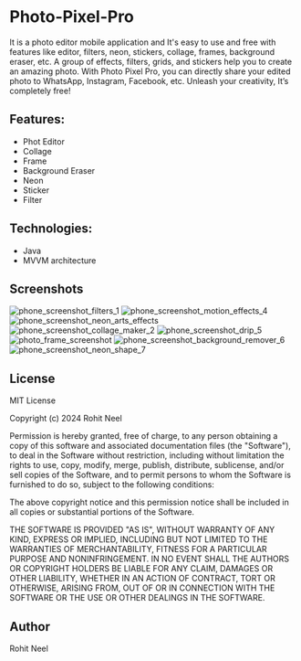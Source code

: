 # Photo-Pixel-Pro
It is a photo editor mobile application and It's easy to use and free with features like editor, filters, neon, stickers, collage, frames, background eraser, etc. A group of effects, filters, grids, and stickers help you to create an amazing photo. With Photo Pixel Pro, you can directly share your edited photo to WhatsApp, Instagram, Facebook, etc. Unleash your creativity, It’s completely free!
## Features:
<ul dir="auto">
<li>Phot Editor</li>
<li>Collage</li>
<li>Frame</li>
<li>Background Eraser</li>
<li>Neon</li>
<li>Sticker</li>
<li>Filter</li>
</ul>
<h2 tabindex="-1" dir="auto"><a class="anchor" aria-hidden="true" tabindex="-1" href="#technologies"></a>Technologies:</h2>
<ul dir="auto">
<li>Java</li>
<li>MVVM architecture</li>
</ul>

## Screenshots
![phone_screenshot_filters_1](https://github.com/rohitneel1234/Photo-Pixel-Pro/assets/25216392/7b22383b-a652-4162-8ce4-c394953dd0e7)
![phone_screenshot_motion_effects_4](https://github.com/rohitneel1234/Photo-Pixel-Pro/assets/25216392/bf1725e0-de25-41ad-8b41-a8b87c9287d1)
![phone_screenshot_neon_arts_effects](https://github.com/rohitneel1234/Photo-Pixel-Pro/assets/25216392/0ab51a8b-5325-47c6-ab34-999d4a76244b)
![phone_screenshot_collage_maker_2](https://github.com/rohitneel1234/Photo-Pixel-Pro/assets/25216392/6224448a-53eb-4db7-b9b7-957e3cee07f1)
![phone_screenshot_drip_5](https://github.com/rohitneel1234/Photo-Pixel-Pro/assets/25216392/cb8e7b29-0139-4022-8ed9-9c86924b3ad0)
![photo_frame_screenshot](https://github.com/rohitneel1234/Photo-Pixel-Pro/assets/25216392/a1fa9dcc-dd88-4c13-b003-3e175f6f332d)
![phone_screenshot_background_remover_6](https://github.com/rohitneel1234/Photo-Pixel-Pro/assets/25216392/b88b12bc-569c-43bf-95a4-2c0ea057e60d)
![phone_screenshot_neon_shape_7](https://github.com/rohitneel1234/Photo-Pixel-Pro/assets/25216392/934aab0f-40ed-48ee-aa88-1858b4abea6e)


## License
MIT License

Copyright (c) 2024 Rohit Neel

Permission is hereby granted, free of charge, to any person obtaining a copy
of this software and associated documentation files (the "Software"), to deal
in the Software without restriction, including without limitation the rights
to use, copy, modify, merge, publish, distribute, sublicense, and/or sell
copies of the Software, and to permit persons to whom the Software is
furnished to do so, subject to the following conditions:

The above copyright notice and this permission notice shall be included in all
copies or substantial portions of the Software.

THE SOFTWARE IS PROVIDED "AS IS", WITHOUT WARRANTY OF ANY KIND, EXPRESS OR
IMPLIED, INCLUDING BUT NOT LIMITED TO THE WARRANTIES OF MERCHANTABILITY,
FITNESS FOR A PARTICULAR PURPOSE AND NONINFRINGEMENT. IN NO EVENT SHALL THE
AUTHORS OR COPYRIGHT HOLDERS BE LIABLE FOR ANY CLAIM, DAMAGES OR OTHER
LIABILITY, WHETHER IN AN ACTION OF CONTRACT, TORT OR OTHERWISE, ARISING FROM,
OUT OF OR IN CONNECTION WITH THE SOFTWARE OR THE USE OR OTHER DEALINGS IN THE
SOFTWARE.

## Author
Rohit Neel

